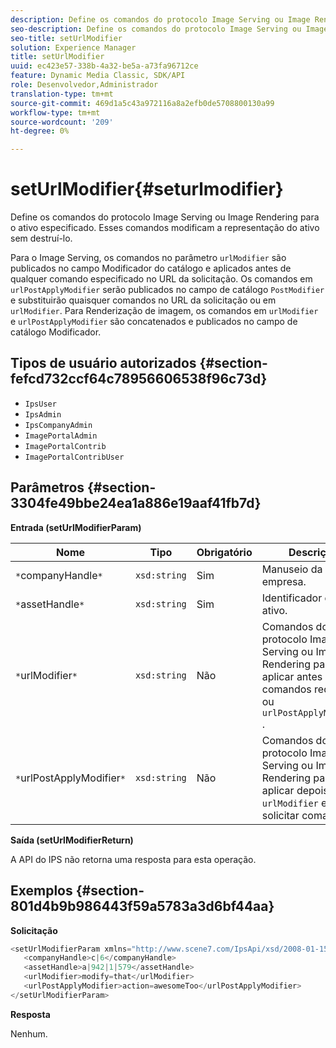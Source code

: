 ```yaml
---
description: Define os comandos do protocolo Image Serving ou Image Rendering para o ativo especificado. Esses comandos modificam a representação do ativo sem destruí-lo.
seo-description: Define os comandos do protocolo Image Serving ou Image Rendering para o ativo especificado. Esses comandos modificam a representação do ativo sem destruí-lo.
seo-title: setUrlModifier
solution: Experience Manager
title: setUrlModifier
uuid: ec423e57-338b-4a32-be5a-a73fa96712ce
feature: Dynamic Media Classic, SDK/API
role: Desenvolvedor,Administrador
translation-type: tm+mt
source-git-commit: 469d1a5c43a972116a8a2efb0de5708800130a99
workflow-type: tm+mt
source-wordcount: '209'
ht-degree: 0%

---
```



# setUrlModifier{#seturlmodifier}

Define os comandos do protocolo Image Serving ou Image Rendering para o ativo especificado. Esses comandos modificam a representação do ativo sem destruí-lo.

Para o Image Serving, os comandos no parâmetro `urlModifier` são publicados no campo Modificador do catálogo e aplicados antes de qualquer comando especificado no URL da solicitação. Os comandos em `urlPostApplyModifier` serão publicados no campo de catálogo `PostModifier` e substituirão quaisquer comandos no URL da solicitação ou em `urlModifier`. Para Renderização de imagem, os comandos em `urlModifier` e `urlPostApplyModifier` são concatenados e publicados no campo de catálogo Modificador.

## Tipos de usuário autorizados {#section-fefcd732ccf64c78956606538f96c73d}

* `IpsUser`
* `IpsAdmin`
* `IpsCompanyAdmin`
* `ImagePortalAdmin`
* `ImagePortalContrib`
* `ImagePortalContribUser`

## Parâmetros {#section-3304fe49bbe24ea1a886e19aaf41fb7d}

**Entrada (setUrlModifierParam)**

| Nome | Tipo | Obrigatório | Descrição |
|---|---|---|---|
| `*`companyHandle`*` | `xsd:string` | Sim | Manuseio da empresa. |
| `*`assetHandle`*` | `xsd:string` | Sim | Identificador de ativo. |
| `*`urlModifier`*` | `xsd:string` | Não | Comandos do protocolo Image Serving ou Image Rendering para aplicar antes dos comandos request ou `urlPostApplyModifier` . |
| `*`urlPostApplyModifier`*` | `xsd:string` | Não | Comandos do protocolo Image Serving ou Image Rendering para aplicar depois de `urlModifier` e solicitar comandos. |

**Saída (setUrlModifierReturn)**

A API do IPS não retorna uma resposta para esta operação.

## Exemplos {#section-801d4b9b986443f59a5783a3d6bf44aa}

**Solicitação**

```java
<setUrlModifierParam xmlns="http://www.scene7.com/IpsApi/xsd/2008-01-15">
   <companyHandle>c|6</companyHandle>
   <assetHandle>a|942|1|579</assetHandle>
   <urlModifier>modify=that</urlModifier>
   <urlPostApplyModifier>action=awesomeToo</urlPostApplyModifier>
</setUrlModifierParam>
```

**Resposta**

Nenhum.
